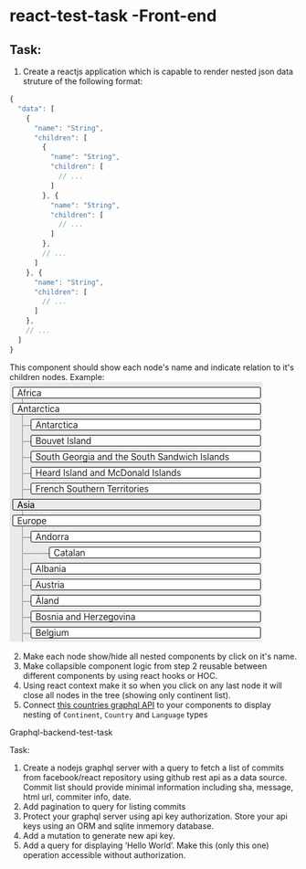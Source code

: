 # react-test-task -Front-end 

## Task:
1. Create a reactjs application which is capable to render nested json data struture of the following format:
```js
{
  "data": [
    {
      "name": "String",
      "children": [
        {
          "name": "String",
          "children": [
            // ...
          ]
        }, {
          "name": "String",
          "children": [
            // ...
          ]
        },
        // ...
      ]
    }, {
      "name": "String",
      "children": [
        // ...
      ]
    },
    // ...
  ]
}
```
This component should show each node's name and indicate relation to it's children nodes. Example:
![Component example](https://raw.githubusercontent.com/AlpacaGoesCrazy/react-test-project/master/example.png)

2. Make each node show/hide all nested components by click on it's name.
3. Make collapsible component logic from step 2 reusable between different components by using react hooks or HOC.
4. Using react context make it so when you click on any last node it will close all nodes in the tree (showing only continent list).
5. Connect [this countries graphql API](https://countries.trevorblades.com) to your components to display nesting of `Continent`, `Country` and `Language` types


Graphql-backend-test-task

Task:
1. Create a nodejs graphql server with a query to fetch a list of commits from facebook/react repository using github rest api as a data source. Commit list should provide minimal information including sha, message, html url, commiter info, date.
2. Add pagination to query for listing commits
3. Protect your graphql server using api key authorization. Store your api keys using an ORM and sqlite inmemory database.
4. Add a mutation to generate new api key.
5. Add a query for displaying ‘Hello World’. Make this (only this one) operation accessible without authorization.


